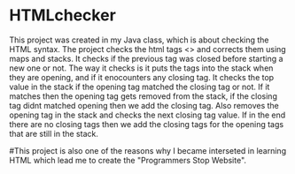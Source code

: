 # HTMLchecker
This project was created in my Java class, which is about checking the HTML syntax. The project checks the html tags <> and corrects them using maps and stacks. It checks if the previous tag was closed before starting a new one or not. The way it checks is it puts the tags into the stack when they are opening, and if it enocounters any closing tag. It checks the top value in the stack if the opening tag matched the closing tag or not. If it matches then the opening tag gets removed from the stack, if the closing tag didnt matched opening then we add the closing tag. Also removes the opening tag in the stack and checks the next closing tag value. 
If in the end there are no closing tags then we add the closing tags for the opening tags that are still in the stack.

#This project is also one of the reasons why I became interseted in learning HTML which lead me to create the "Programmers Stop Website".
